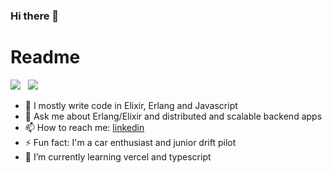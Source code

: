 ### Hi there 👋

 # Readme
<p>
<img src="https://github-readme-stats.vercel.app/api?username=batmanhit&show_icons=true&theme=gotham&count_private=true&include_all_commits=true" />
&nbsp;
<img src="https://github-readme-stats.vercel.app/api/top-langs/?username=stalkermn&theme=gotham&layout=compact" />
</p>


- 🧪 I mostly write code in Elixir, Erlang and Javascript
- 💬 Ask me about Erlang/Elixir and distributed and scalable backend apps 
- 📫 How to reach me: [linkedin](http://linkedin.com/in/valerii-vasylkov/) 
- ⚡ Fun fact: I'm a car enthusiast and junior drift pilot
- 🌱 I’m currently learning vercel and typescript

<!--
**stalkermn/stalkermn** is a ✨ _special_ ✨ repository because its `README.md` (this file) appears on your GitHub profile.

Here are some ideas to get you started:


- 🌱 I’m currently learning ...
- 👯 I’m looking to collaborate on ...
- 🤔 I’m looking for help with ...
- 💬 Ask me about ...
- 📫 How to reach me: ...
- 😄 Pronouns: ...
- ⚡ Fun fact: ...
-->

